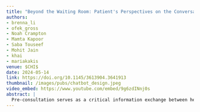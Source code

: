 ```yaml
---
title: "Beyond the Waiting Room: Patient's Perspectives on the Conversational Nuances of Pre-Consultation Chatbots"
authors: 
- brenna_li
- ofek_gross
- Noah Crampton
- Mamta Kapoor
- Saba Touseef
- Mohit Jain
- khai
- mariakakis
venue: $CHI$
date: 2024-05-14
link: https://doi.org/10.1145/3613904.3641913
thumbnail: /images/pubs/chatbot_design.jpeg
video_embed: https://www.youtube.com/embed/9g6zdINnj0s
abstract: |
  Pre-consultation serves as a critical information exchange between healthcare providers and patients, streamlining visits and supporting patient-centered care. Human-led pre-consultations offer many benefits, yet they require significant time and energy from clinical staff. In this work, we identify design goals for pre-consultation chatbots given their potential to carry out human-like conversations and autonomously adapt their line of questioning. We conducted a study with 33 walk-in clinic patients to elicit design considerations for pre-consultation chatbots. Participants were exposed to one of two study conditions: an LLM-powered AI agent and a Wizard-of-Oz agent simulated by medical professionals. Our study found that both conditions were equally well-received and demonstrated comparable conversational capabilities. However, the extent of the follow-up questions and the amount of empathy impacted the chatbot’s perceived thoroughness and sincerity. Patients also highlighted the importance of setting expectations for the chatbot before and after the pre-consultation experience.
---
```

